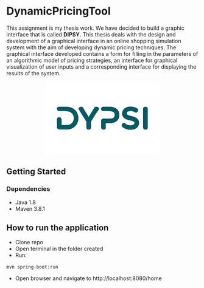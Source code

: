 # DynamicPricingTool
This assignment is my thesis work. We have decided to build a graphic interface that is called **DIPSY**.
This thesis deals with the design and development of a graphical interface in an online shopping simulation system with the aim of developing 
dynamic pricing techniques. The graphical interface developed contains a form for filling in the parameters of an algorithmic model of pricing 
strategies, an interface for graphical visualization of user inputs and a corresponding interface for displaying the results of the system. 


<p align="center">
  <img width="300"  src="src/main/webapp/sources/logo-05.png"  >
</p>

## Getting Started

### Dependencies

* Java 1.8
* Maven 3.8.1

## How to run the application

* Clone repo
* Open terminal in the folder created
* Run:
```
mvn spring-boot:run
```

* Open browser and navigate to http://localhost:8080/home



